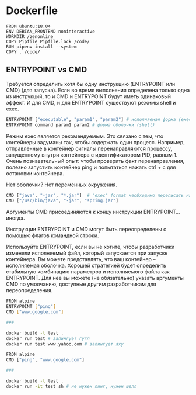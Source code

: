 # Dockerfile

```
FROM ubuntu:18.04
ENV DEBIAN_FRONTEND noninteractive
WORKDIR /zenonline
COPY Pipfile Pipfile.lock /code/
RUN pipenv install --system
COPY . /code/
```

## ENTRYPOINT vs CMD

Требуется определить хотя бы одну инструкцию (ENTRYPOINT или CMD) (для запуска).
Если во время выполнения определена только одна из инструкций, то и CMD и ENTRYPOINT будут иметь одинаковый эффект.
И для CMD, и для ENTRYPOINT существуют режимы shell и exec.

```bash
ENTRYPOINT ["executable", "param1", "param2"] # исполняемая форма (exec), предпочтительна
ENTRYPOINT command param1 param2 # форма оболочки (shell)
```
Режим exec является рекомендуемым.
Это связано с тем, что контейнеры задуманы так, чтобы содержать один процесс. Например, отправленные в контейнер сигналы перенаправляются процессу, запущенному внутри контейнера с идентификатором PID, равным 1. Очень познавательный опыт: чтобы проверить факт перенаправления, полезно запустить контейнер ping и попытаться нажать ctrl + c для остановки контейнера.

Нет оболочки? Нет переменных окружения.

```bash
CMD ["java", "-jar", "*.jar"]  # "exec" format необходимо переписать на:
CMD ["/usr/bin/java", "-jar", "spring.jar"]
```

Аргументы CMD присоединяются к концу инструкции ENTRYPOINT… иногда.

Инструкции ENTRYPOINT и CMD могут быть переопределены с помощью флагов командной строки.

Используйте ENTRYPOINT, если вы не хотите, чтобы разработчики изменяли исполняемый файл, который запускается при запуске контейнера. Вы можете представлять, что ваш контейнер – исполняемая оболочка. Хорошей стратегией будет определить стабильную комбинацию параметров и исполняемого файла как ENTRYPOINT. Для нее вы можете (не обязательно) указать аргументы CMD по умолчанию, доступные другим разработчикам для переопределения.

```bash
FROM alpine
ENTRYPOINT ["ping"]
CMD ["www.google.com"]

###

docker build -t test .
docker run test # запингует гугл
docker run test www.yahoo.com # запингует яху
```

```bash
FROM alpine
CMD ["ping", "www.google.com"]

###

docker build -t test .
docker run -it test sh # не нужен пинг, нужен шелл
```
